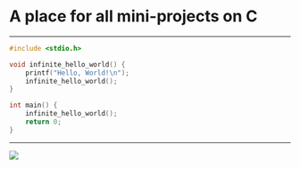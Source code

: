 # A place for all mini-projects on C
---
```C
#include <stdio.h>

void infinite_hello_world() {
    printf("Hello, World!\n");
    infinite_hello_world();
}

int main() {
    infinite_hello_world();
    return 0;
}

```
---
![](https://media2.giphy.com/media/v1.Y2lkPTc5MGI3NjExMG1jbnF5eDV6OTk4djk2ejAycGJ0NGlpb3FhZmlnMnlkajNiNjludiZlcD12MV9pbnRlcm5hbF9naWZfYnlfaWQmY3Q9Zw/Wx4iC87kJvak1DY2MM/giphy.gif)
